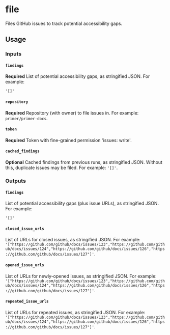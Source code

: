 # file

Files GitHub issues to track potential accessibility gaps.

## Usage

### Inputs

#### `findings`

**Required** List of potential accessibility gaps, as stringified JSON. For example:

```JS
'[]'
```

#### `repository`

**Required** Repository (with owner) to file issues in. For example: `primer/primer-docs`.

#### `token`

**Required** Token with fine-grained permission 'issues: write'.

#### `cached_findings`

**Optional** Cached findings from previous runs, as stringified JSON. Without this, duplicate issues may be filed. For example: `'[]'`.

### Outputs

#### `findings`

List of potential accessibility gaps (plus issue URLs), as stringified JSON. For example:

```JS
'[]'
```

#### `closed_issue_urls`

List of URLs for closed issues, as stringified JSON. For example: `'["https://github.com/github/docs/issues/123","https://github.com/github/docs/issues/124","https://github.com/github/docs/issues/126","https://github.com/github/docs/issues/127"]'`.

#### `opened_issue_urls`

List of URLs for newly-opened issues, as stringified JSON. For example: `'["https://github.com/github/docs/issues/123","https://github.com/github/docs/issues/124","https://github.com/github/docs/issues/126","https://github.com/github/docs/issues/127"]'`.

#### `repeated_issue_urls`

List of URLs for repeated issues, as stringified JSON. For example: `'["https://github.com/github/docs/issues/123","https://github.com/github/docs/issues/124","https://github.com/github/docs/issues/126","https://github.com/github/docs/issues/127"]'`.
